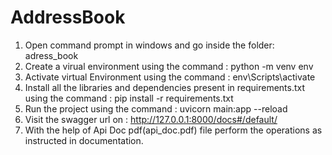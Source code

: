 # AddressBook
1. Open command prompt in windows and go inside the folder: adress_book
2. Create a virual environment using the command : python -m venv env
3. Activate virtual Environment using the command : env\Scripts\activate
4. Install all the libraries and dependencies present in requirements.txt using the command : pip install -r requirements.txt
5. Run the project using the command : uvicorn main:app --reload
6. Visit the swagger url on : http://127.0.0.1:8000/docs#/default/
7. With the help of Api Doc pdf(api_doc.pdf) file perform the operations as instructed in documentation.
